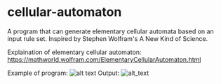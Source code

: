 # cellular-automaton
A program that can generate elementary cellular automata based on an input rule set. Inspired by Stephen Wolfram's A New Kind of Science.

Explaination of elementary cellular automaton: https://mathworld.wolfram.com/ElementaryCellularAutomaton.html

Example of program:
![alt text](https://i.imgur.com/mUUXEJ5.png)
Output:
![alt_text](https://i.imgur.com/oh3WRqU.png)
